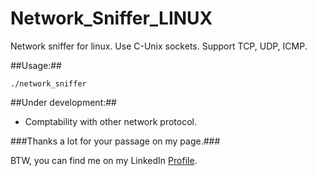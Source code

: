 Network_Sniffer_LINUX
=====================

Network sniffer for linux. Use C-Unix sockets. Support TCP, UDP, ICMP.

##Usage:##

``` ./network_sniffer ```


##Under development:##

- Comptability with other network protocol.


###Thanks a lot for your passage on my page.###

BTW, you can find me on my LinkedIn [Profile](http://cn.linkedin.com/pub/mehdi-farsi/48/ba9/336/en).


